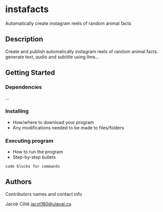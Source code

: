 # instafacts
Automatically create instagram reels of random animal facts

## Description
Create and publish automatically instagram reels of random animal facts.
generate text, audio and subtitle using llms...

## Getting Started

### Dependencies

...

### Installing

* How/where to download your program
* Any modifications needed to be made to files/folders

### Executing program

* How to run the program
* Step-by-step bullets
```
code blocks for commands
```


## Authors

Contributors names and contact info

Jacob Côté
jacot180@ulaval.ca




